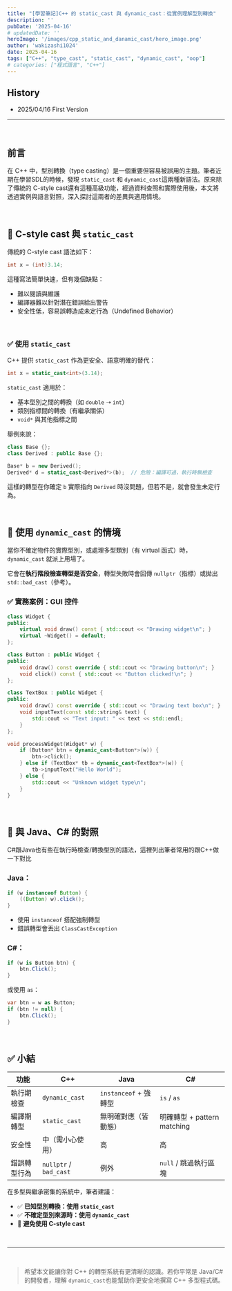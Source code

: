 ```yaml
---
title: "[學習筆記]C++ 的 static_cast 與 dynamic_cast：從實例理解型別轉換"
description: ''
pubDate: '2025-04-16'
# updatedDate: ''
heroImage: '/images/cpp_static_and_danamic_cast/hero_image.png'
author: 'wakizashi1024'
date: 2025-04-16
tags: ["C++", "type_cast", "static_cast", "dynamic_cast", "oop"]
# categories: ["程式語言", "C++"]
---
```

## History

- 2025/04/16 First Version

---

<br />

## 前言

在 C++ 中，型別轉換（type casting）是一個重要但容易被誤用的主題。筆者近期在學習SDL的時候，發現 `static_cast` 和 `dynamic_cast`這兩種新語法。原來除了傳統的 C-style cast還有這種高級功能，經過資料查照和實際使用後，本文將透過實例與語言對照，深入探討這兩者的差異與適用情境。

<br />

## 🔁 C-style cast 與 `static_cast`

傳統的 C-style cast 語法如下：

```cpp
int x = (int)3.14;
```

這種寫法簡單快速，但有幾個缺點：

- 難以閱讀與維護
- 編譯器難以針對潛在錯誤給出警告
- 安全性低，容易誤轉造成未定行為（Undefined Behavior）

<br />

### ✅ 使用 `static_cast`

C++ 提供 `static_cast` 作為更安全、語意明確的替代：

```cpp
int x = static_cast<int>(3.14);
```

`static_cast` 適用於：

- 基本型別之間的轉換（如 `double` ➝ `int`）
- 類別指標間的轉換（有繼承關係）
- `void*` 與其他指標之間

舉例來說：

```cpp
class Base {};
class Derived : public Base {};

Base* b = new Derived();
Derived* d = static_cast<Derived*>(b);  // 危險：編譯可過，執行時無檢查
```

這樣的轉型在你確定 `b` 實際指向 `Derived` 時沒問題，但若不是，就會發生未定行為。

<br/>

## 🧭 使用 `dynamic_cast` 的情境

當你不確定物件的實際型別，或處理多型類別（有 virtual 函式）時，`dynamic_cast` 就派上用場了。

它會在**執行階段檢查轉型是否安全**，轉型失敗時會回傳 `nullptr`（指標）或拋出 `std::bad_cast`（參考）。

### ✅ 實務案例：GUI 控件

```cpp
class Widget {
public:
    virtual void draw() const { std::cout << "Drawing widget\n"; }
    virtual ~Widget() = default;
};

class Button : public Widget {
public:
    void draw() const override { std::cout << "Drawing button\n"; }
    void click() const { std::cout << "Button clicked!\n"; }
};

class TextBox : public Widget {
public:
    void draw() const override { std::cout << "Drawing text box\n"; }
    void inputText(const std::string& text) {
        std::cout << "Text input: " << text << std::endl;
    }
};

void processWidget(Widget* w) {
    if (Button* btn = dynamic_cast<Button*>(w)) {
        btn->click();
    } else if (TextBox* tb = dynamic_cast<TextBox*>(w)) {
        tb->inputText("Hello World");
    } else {
        std::cout << "Unknown widget type\n";
    }
}
```

<br />

## 🔄 與 Java、C# 的對照

C#跟Java也有些在執行時檢查/轉換型別的語法，這裡列出筆者常用的跟C++做一下對比

### Java：

```java
if (w instanceof Button) {
    ((Button) w).click();
}
```

- 使用 `instanceof` 搭配強制轉型
- 錯誤轉型會丟出 `ClassCastException`

### C#：

```csharp
if (w is Button btn) {
    btn.Click();
}
```

或使用 `as`：

```csharp
var btn = w as Button;
if (btn != null) {
    btn.Click();
}
```

<br />

## ✅ 小結

| 功能         | C++                        | Java                    | C#                          |
| ------------ | -------------------------- | ----------------------- | --------------------------- |
| 執行期檢查   | `dynamic_cast`           | `instanceof` + 強轉型 | `is` / `as`             |
| 編譯期轉型   | `static_cast`            | 無明確對應（皆動態）    | 明確轉型 + pattern matching |
| 安全性       | 中（需小心使用）           | 高                      | 高                          |
| 錯誤轉型行為 | `nullptr` / `bad_cast` | 例外                    | `null` / 跳過執行區塊     |

在多型與繼承密集的系統中，筆者建議：

- ✅ **已知型別轉換：使用 `static_cast`**
- ✅ **不確定型別來源時：使用 `dynamic_cast`**
- 🚫 **避免使用 C-style cast**

<br />

---

<br />

> 希望本文能讓你對 C++ 的轉型系統有更清晰的認識。若你平常是 Java/C# 的開發者，理解 `dynamic_cast`也能幫助你更安全地撰寫 C++ 多型程式碼。
